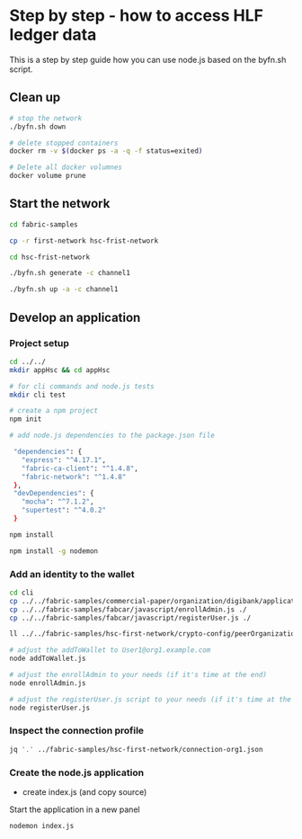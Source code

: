 # Step by step - how to access HLF ledger data
This is a step by step guide how you can use node.js based on the byfn.sh script.

## Clean up 

```bash
# stop the network
./byfn.sh down

# delete stopped containers
docker rm -v $(docker ps -a -q -f status=exited)

# Delete all docker volumnes
docker volume prune
```

## Start the network

```bash 
cd fabric-samples

cp -r first-network hsc-frist-network

cd hsc-frist-network

./byfn.sh generate -c channel1

./byfn.sh up -a -c channel1

```
## Develop an application

### Project setup
```bash
cd ../../
mkdir appHsc && cd appHsc

# for cli commands and node.js tests
mkdir cli test

# create a npm project
npm init

# add node.js dependencies to the package.json file

 "dependencies": {
   "express": "^4.17.1",
   "fabric-ca-client": "^1.4.8",
   "fabric-network": "^1.4.8"
 },
 "devDependencies": {
   "mocha": "^7.1.2",
   "supertest": "^4.0.2"
 }

npm install

npm install -g nodemon
```

### Add an identity to the wallet
```bash
cd cli 
cp ../../fabric-samples/commercial-paper/organization/digibank/application/addToWallet.js ./
cp ../../fabric-samples/fabcar/javascript/enrollAdmin.js ./
cp ../../fabric-samples/fabcar/javascript/registerUser.js ./

ll ../../fabric-samples/hsc-first-network/crypto-config/peerOrganizations/org1.example.com/users/User1@org1.example.com/msp/keystore/

# adjust the addToWallet to User1@org1.example.com
node addToWallet.js

# adjust the enrollAdmin to your needs (if it's time at the end)
node enrollAdmin.js

# adjust the registerUser.js script to your needs (if it's time at the end)
node registerUser.js
```

### Inspect the connection profile

```bash 
jq '.' ../fabric-samples/hsc-first-network/connection-org1.json
```

### Create the node.js application

- create index.js (and copy source)

Start the application in a new panel
```bash 
nodemon index.js
```